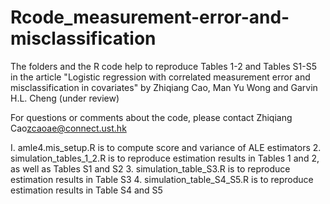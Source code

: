 # Rcode_measurement-error-and-misclassification

The folders and the R code help to reproduce Tables 1-2 and Tables S1-S5  in the article "Logistic regression with correlated measurement error and misclassification in covariates"  by Zhiqiang Cao, Man Yu Wong and Garvin H.L. Cheng (under review)

For questions or comments about the code, please contact Zhiqiang Cao<zcaoae@connect.ust.hk>

I. amle4.mis_setup.R is to compute score and variance of ALE estimators
2. simulation_tables_1_2.R is to reproduce estimation results in Tables 1 and 2, as well as Tables S1 and S2
3. simulation_table_S3.R is to reproduce estimation results in Table S3
4. simulation_table_S4_S5.R is to reproduce estimation results in Table S4 and S5
